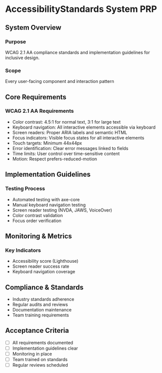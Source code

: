 # AccessibilityStandards System PRP

## System Overview

### Purpose
WCAG 2.1 AA compliance standards and implementation guidelines for inclusive design.

### Scope
Every user-facing component and interaction pattern

## Core Requirements

### WCAG 2.1 AA Requirements
- Color contrast: 4.5:1 for normal text, 3:1 for large text
- Keyboard navigation: All interactive elements accessible via keyboard
- Screen readers: Proper ARIA labels and semantic HTML
- Focus indicators: Visible focus states for all interactive elements
- Touch targets: Minimum 44x44px
- Error identification: Clear error messages linked to fields
- Time limits: User control over time-sensitive content
- Motion: Respect prefers-reduced-motion

## Implementation Guidelines

### Testing Process
- Automated testing with axe-core
- Manual keyboard navigation testing
- Screen reader testing (NVDA, JAWS, VoiceOver)
- Color contrast validation
- Focus order verification

## Monitoring & Metrics

### Key Indicators
- Accessibility score (Lighthouse)
- Screen reader success rate
- Keyboard navigation coverage

## Compliance & Standards
- Industry standards adherence
- Regular audits and reviews
- Documentation maintenance
- Team training requirements

## Acceptance Criteria
- [ ] All requirements documented
- [ ] Implementation guidelines clear
- [ ] Monitoring in place
- [ ] Team trained on standards
- [ ] Regular reviews scheduled
